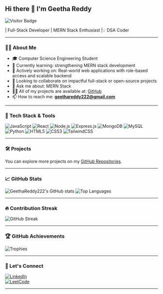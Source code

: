 ## Hi there 👋 I'm Geetha Reddy

![Visitor Badge](https://komarev.com/ghpvc/?username=GeethaReddy222&label=Visitors&color=blue&style=flat)

 | Full-Stack Developer | MERN Stack Enthusiast |💡 DSA Coder

---

### 👩‍💻 About Me
- 🎓 Computer Science Engineering Student
- 🌱 Currently learning: strengthening MERN stack development
- 🔭 Actively working on: Real-world web applications with role-based access and scalable backend
- 👯 Looking to collaborate on impactful full-stack or open-source projects
- 💬 Ask me about: MERN Stack
- 👨‍💻 All of my projects are available at: [GitHub](https://github.com/GeethaReddy222)
- 📫 How to reach me: **geethareddy222@gmail.com**

---

### 🚀 Tech Stack & Tools


![JavaScript](https://img.shields.io/badge/JavaScript-yellow?style=flat&logo=javascript)
![React](https://img.shields.io/badge/React-blue?style=flat&logo=react)
![Node.js](https://img.shields.io/badge/Node.js-green?style=flat&logo=node.js)
![Express.js](https://img.shields.io/badge/Express.js-grey?style=flat&logo=express)
![MongoDB](https://img.shields.io/badge/MongoDB-4ea94b?style=flat&logo=mongodb)
![MySQL](https://img.shields.io/badge/MySQL-blue?style=flat&logo=mysql)
![Python](https://img.shields.io/badge/Python-ffde57?style=flat&logo=python)
![HTML5](https://img.shields.io/badge/HTML5-orange?style=flat&logo=html5)
![CSS3](https://img.shields.io/badge/CSS3-blue?style=flat&logo=css3)
![TailwindCSS](https://img.shields.io/badge/Tailwind_CSS-teal?style=flat&logo=tailwind-css)

---

### 🛠️ Projects

You can explore more projects on my [GitHub Repositories](https://github.com/GeethaReddy222?tab=repositories).

---

### 📈 GitHub Stats

![GeethaReddy222's GitHub stats](https://github-readme-stats.vercel.app/api?username=GeethaReddy222&show_icons=true)
![Top Languages](https://github-readme-stats.vercel.app/api/top-langs/?username=GeethaReddy222&layout=compact&langs_count=10)

---

### 🔥 Contribution Streak

![GitHub Streak](https://streak-stats.demolab.com?user=GeethaReddy222&hide_border=false)

---

### 🏆 GitHub Achievements

![Trophies](https://github-profile-trophy.vercel.app/?username=GeethaReddy222)

---

### 🔗 Let's Connect

[![LinkedIn](https://img.shields.io/badge/LinkedIn-blue?style=flat&logo=linkedin)](http://www.linkedin.com/in/geetha-reddy-13ab9b2b7)  
[![LeetCode](https://img.shields.io/badge/LeetCode-FFA116?style=flat&logo=leetcode)](https://leetcode.com/Geetha_Reddy_0209/)

---
